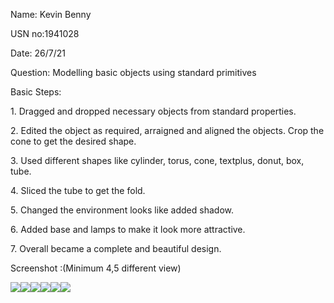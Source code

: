 ﻿Name: Kevin Benny

USN no:1941028

Date: 26/7/21

Question: Modelling basic objects using standard primitives

Basic Steps:

1\. Dragged and dropped necessary objects from standard properties.

2\. Edited the object as required, arraigned and aligned the objects. Crop the cone to get the desired shape.

3\. Used different shapes like cylinder, torus, cone, textplus, donut, box, tube.

4\. Sliced the tube to get the fold.

5\. Changed the environment looks like added shadow.

6\.  Added base and lamps to make it look more attractive.

7\. Overall became a complete and beautiful design.

Screenshot :(Minimum 4,5 different view)

![](Image/Aspose.Words.6e6e08dc-69e1-4088-a285-291a368a3692.001.png)![](Image/Aspose.Words.6e6e08dc-69e1-4088-a285-291a368a3692.002.png)![](Image/Image/Aspose.Words.6e6e08dc-69e1-4088-a285-291a368a3692.003.png)![](Image/Aspose.Words.6e6e08dc-69e1-4088-a285-291a368a3692.004.png)![](Image/Aspose.Words.6e6e08dc-69e1-4088-a285-291a368a3692.005.png)![](Image/Aspose.Words.6e6e08dc-69e1-4088-a285-291a368a3692.006.png)	

